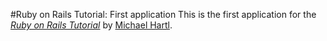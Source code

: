 #Ruby on Rails Tutorial: First application
This is the first application for the
 [*Ruby on Rails Tutorial*](http://railstutorial.org/)
by [Michael Hartl](http://michaelhartl.com/).
